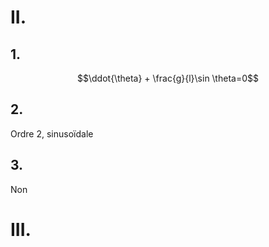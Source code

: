 # II.
## 1.
$$\ddot{\theta} + \frac{g}{l}\sin \theta=0$$
## 2.
Ordre 2, sinusoïdale
## 3. 
Non

# III. 
